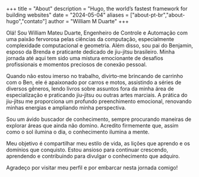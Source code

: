 +++
title = "About"
description = "Hugo, the world’s fastest framework for building websites"
date = "2024-05-04"
aliases = ["about-pt-br","about-hugo","contato"]
author = "William M Duarte"
+++

Olá! Sou William Mateu Duarte, Engenheiro de Controle e Automação com uma paixão fervorosa pelas ciências da computação, especialmente complexidade computacional e geometria. Além disso, sou pai do Benjamin, esposo da Brenda e praticante dedicado de jiu-jitsu brasileiro. Minha jornada até aqui tem sido uma mistura emocionante de desafios profissionais e momentos preciosos de conexão pessoal.

Quando não estou imerso no trabalho, divirto-me brincando de carrinho com o Ben, ele é apaixonado por carros e motos, assistindo a séries de diversos gêneros, lendo livros sobre assuntos fora da minha área de especialização e praticando jiu-jitsu ou outras artes marciais. A prática do jiu-jitsu me proporciona um profundo preenchimento emocional, renovando minhas energias e ampliando minha perspectiva.

Sou um ávido buscador de conhecimento, sempre procurando maneiras de explorar áreas que ainda não domino. Acredito firmemente que, assim como o sol ilumina o dia, o conhecimento ilumina a mente.

Meu objetivo é compartilhar meu estilo de vida, as lições que aprendo e os domínios que conquisto. Estou ansioso para continuar crescendo, aprendendo e contribuindo para divulgar o conhecimento que adquiro.

Agradeço por visitar meu perfil e por embarcar nesta jornada comigo!
